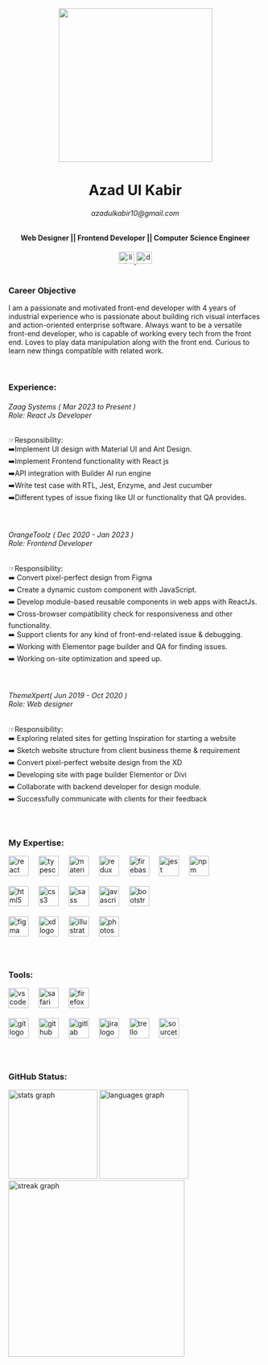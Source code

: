 <div align="center">
  <img height="305" src="https://media.tenor.com/ZNp_Ej5ab-YAAAAC/coding.gif"  />
</div>

<h1 align="center">
Azad Ul Kabir
<h6 align="center">azadulkabir10@gmail.com</h6>
</h1>

<h4 align="center">Web Designer || Frontend Developer || Computer Science Engineer</h4>

<div align="center">
  <a href="https://www.linkedin.com/in/azadulkabir/" target="_blank">
    <img src="https://raw.githubusercontent.com/maurodesouza/profile-readme-generator/master/src/assets/icons/social/linkedin/default.svg" width="31" height="24" alt="linkedin logo"  />
  </a>
  <a href="http://172.16.29.28/" target="_blank">
    <img src="https://raw.githubusercontent.com/maurodesouza/profile-readme-generator/master/src/assets/icons/social/devto/default.svg" width="31" height="24" alt="devto logo"  />
  </a>
</div>

<br clear="both">

<h3 align="left">Career Objective</h3>


<p align="left">I am a passionate and motivated front-end developer with 4 years of industrial experience who is passionate about building rich visual interfaces and action-oriented enterprise software. Always want to be a versatile front-end developer, who is capable of working every tech from the front end. Loves to play data manipulation along with the front end. Curious to learn new things compatible with related work.</p>

<br clear="both">

<h3 align="left">Experience:</h3>

<h6 align="left">Zaag Systems ( Mar 2023 to Present )<br>Role: React Js Developer</h6>

<p align="left">☞Responsibility:<br>➡️Implement UI design with Material UI and Ant Design.<br>➡️Implement Frontend functionality with React js<br>➡️API integration with Builder AI run engine<br>➡️Write test case with RTL, Jest, Enzyme, and Jest cucumber <br>➡️Different types of issue fixing like UI or functionality that QA provides.</p>

<br clear="both">

<h6 align="left">OrangeToolz ( Dec 2020 - Jan 2023 )<br>Role: Frontend Developer</h6>

<p align="left">☞Responsibility:<br>➡️ Convert pixel-perfect design from Figma<br>➡️ Create a dynamic custom component with JavaScript.<br>➡️ Develop module-based reusable components in web apps with ReactJs.<br>➡️ Cross-browser compatibility check for responsiveness and other functionality.<br>➡️ Support clients for any kind of front-end-related issue & debugging.<br>➡️ Working with Elementor page builder and QA for finding issues.<br>➡️ Working on-site optimization and speed up.</p>

<br clear="both">

<h6 align="left">ThemeXpert( Jun 2019 - Oct 2020 )<br>Role: Web designer</h6>


<p align="left">☞Responsibility:<br>➡️ Exploring related sites for getting Inspiration for starting a website<br>➡️ Sketch website structure from client business theme & requirement<br>➡️ Convert pixel-perfect website design from the XD <br>➡️ Developing site with page builder Elementor or Divi<br>➡️ Collaborate with backend developer for design module.<br>➡️ Successfully communicate with clients for their feedback</p>

###

<br clear="both">

<h3 align="left">My Expertise:</h3>

<div align="left">
  <img src="https://cdn.jsdelivr.net/gh/devicons/devicon/icons/react/react-original.svg" height="40" alt="react logo"  />
  <img width="12" />
  <img src="https://cdn.jsdelivr.net/gh/devicons/devicon/icons/typescript/typescript-original.svg" height="40" alt="typescript logo"  />
  <img width="12" />
  <img src="https://cdn.jsdelivr.net/gh/devicons/devicon/icons/materialui/materialui-original.svg" height="40" alt="materialui logo"  />
  <img width="12" />
  <img src="https://cdn.jsdelivr.net/gh/devicons/devicon/icons/redux/redux-original.svg" height="40" alt="redux logo"  />
  <img width="12" />
  <img src="https://cdn.jsdelivr.net/gh/devicons/devicon/icons/firebase/firebase-plain.svg" height="40" alt="firebase logo"  />
  <img width="12" />
  <img src="https://cdn.jsdelivr.net/gh/devicons/devicon/icons/jest/jest-plain.svg" height="40" alt="jest logo"  />
  <img width="12" />
  <img src="https://cdn.jsdelivr.net/gh/devicons/devicon/icons/npm/npm-original-wordmark.svg" height="40" alt="npm logo"  />
</div>
<br />
<div align="left">
  <img src="https://cdn.jsdelivr.net/gh/devicons/devicon/icons/html5/html5-original.svg" height="40" alt="html5 logo"  />
  <img width="12" />
  <img src="https://cdn.jsdelivr.net/gh/devicons/devicon/icons/css3/css3-original.svg" height="40" alt="css3 logo"  />
  <img width="12" />
  <img src="https://cdn.jsdelivr.net/gh/devicons/devicon/icons/sass/sass-original.svg" height="40" alt="sass logo"  />
  <img width="12" />
  <img src="https://cdn.jsdelivr.net/gh/devicons/devicon/icons/javascript/javascript-original.svg" height="40" alt="javascript logo"  />
  <img width="12" />
  <img src="https://cdn.jsdelivr.net/gh/devicons/devicon/icons/bootstrap/bootstrap-original.svg" height="40" alt="bootstrap logo"  />
</div>
<br />
<div align="left">
  <img src="https://cdn.jsdelivr.net/gh/devicons/devicon/icons/figma/figma-original.svg" height="40" alt="figma logo"  />
  <img width="12" />
  <img src="https://cdn.jsdelivr.net/gh/devicons/devicon/icons/xd/xd-plain.svg" height="40" alt="xd logo"  />
  <img width="12" />
  <img src="https://cdn.jsdelivr.net/gh/devicons/devicon/icons/illustrator/illustrator-plain.svg" height="40" alt="illustrator logo"  />
  <img width="12" />
  <img src="https://cdn.jsdelivr.net/gh/devicons/devicon/icons/photoshop/photoshop-plain.svg" height="40" alt="photoshop logo"  />
</div>

###

<br clear="both">

<h3 align="left">Tools:</h3>

<div align="left">
  <img src="https://cdn.jsdelivr.net/gh/devicons/devicon/icons/vscode/vscode-original.svg" height="40" alt="vscode logo"  />
  <img width="12" />
  <img src="https://cdn.jsdelivr.net/gh/devicons/devicon/icons/safari/safari-original.svg" height="40" alt="safari logo"  />
  <img width="12" />
  <img src="https://cdn.jsdelivr.net/gh/devicons/devicon/icons/firefox/firefox-original.svg" height="40" alt="firefox logo"  />
</div>
<br />
<div align="left">
  <img src="https://cdn.jsdelivr.net/gh/devicons/devicon/icons/git/git-original.svg" height="40" alt="git logo"  />
  <img width="12" />
  <img src="https://cdn.jsdelivr.net/gh/devicons/devicon/icons/github/github-original.svg" height="40" alt="github logo"  />
  <img width="12" />
  <img src="https://cdn.jsdelivr.net/gh/devicons/devicon/icons/gitlab/gitlab-original.svg" height="40" alt="gitlab logo"  />
  <img width="12" />
  <img src="https://cdn.jsdelivr.net/gh/devicons/devicon/icons/jira/jira-original.svg" height="40" alt="jira logo"  />
  <img width="12" />
  <img src="https://cdn.jsdelivr.net/gh/devicons/devicon/icons/trello/trello-plain.svg" height="40" alt="trello logo"  />
  <img width="12" />
  <img src="https://cdn.jsdelivr.net/gh/devicons/devicon/icons/sourcetree/sourcetree-original.svg" height="40" alt="sourcetree logo"  />
</div>

###

<br clear="both">

<h3 align="left">GitHub Status:</h3>

<div align="left">
  <img src="https://github-readme-stats.vercel.app/api?username=azadulkabir455&hide_title=false&hide_rank=false&show_icons=true&include_all_commits=true&count_private=true&disable_animations=false&theme=dark&locale=en&hide_border=false&order=1" height="177" alt="stats graph"  />
  <img src="https://github-readme-stats.vercel.app/api/top-langs?username=azadulkabir455&locale=en&hide_title=false&layout=compact&card_width=320&langs_count=4&theme=dark&hide_border=false&order=2" height="177" alt="languages graph"  />
  <img src="https://streak-stats.demolab.com?user=azadulkabir455&locale=en&mode=daily&theme=dark&hide_border=false&border_radius=5&order=3" height="350" alt="streak graph"  />
</div>

###

